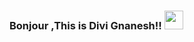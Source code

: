 ### Bonjour ,This is Divi Gnanesh!! <img src="https://raw.githubusercontent.com/MartinHeinz/MartinHeinz/master/wave.gif" width="30px">


<!--
**Gnaneshdivi/Gnaneshdivi** is a ✨ _special_ ✨ repository because its `README.md` (this file) appears on your GitHub profile.

Here are some ideas to get you started:

- 🔭 I’m currently working on Native Apps with Flutter and React Native 
- 🌱 I’m currently learning Deep learning and Open cv 
- 👯 I’m looking to collaborate on medium and stackoverflow 
- 🤔 I’m looking for help with Binary documentation
- 💬 Ask me about Flutter or any Algorithm implementation and stuff
- 📫 How to reach me: gmail - divignanesh@gmail.com 
- 😄 Pronouns: His/He
- ⚡ Fun fact: I Try Doing Stuff Which I Have Never Done So To Get Which I Have Never Got.......
]
